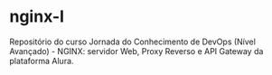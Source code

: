 # nginx-I
Repositório do curso Jornada do Conhecimento de DevOps (Nível Avançado) - NGINX: servidor Web, Proxy Reverso e API Gateway da plataforma Alura.
